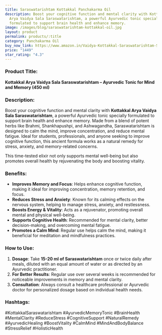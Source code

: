 ```yaml
---
title: Saraswatarishtam Kottakkal Panchakarma Oil
description: Boost your cognitive function and mental clarity with Kottakkal
  Arya Vaidya Sala Saraswatarishtam, a powerful Ayurvedic tonic specially
  formulated to support brain health and enhance memory.
image: /images/blog/saraswatarishtam-kottakkal-oil.jpg
layout: product
permalink: products/:title
category: Panchakarma Oil
buy_now_link: https://www.amazon.in/Vaidya-Kottakkal-Saraswatarishtam-Sukanthi-Throat/dp/B09C83LDJS/ref=sr_1_10?crid=3MOZWBLMDBDVJ&tag=m0150-21
price: "1449"
star_rating: "4.3"
---
```

### Product Title:
**Kottakkal Arya Vaidya Sala Saraswatarishtam – Ayurvedic Tonic for Mind and Memory (450 ml)**

### Description:
Boost your cognitive function and mental clarity with **Kottakkal Arya Vaidya Sala Saraswatarishtam**, a powerful Ayurvedic tonic specially formulated to support brain health and enhance memory. Made from a blend of potent herbs like Brahmi, Shankhapushpi, and Ashwagandha, Saraswatarishtam is designed to calm the mind, improve concentration, and reduce mental fatigue. Ideal for students, professionals, and anyone seeking to improve cognitive function, this ancient formula works as a natural remedy for stress, anxiety, and memory-related concerns.

This time-tested elixir not only supports mental well-being but also promotes overall health by rejuvenating the body and boosting vitality.

### Benefits:
- **Improves Memory and Focus**: Helps enhance cognitive function, making it ideal for improving concentration, memory retention, and focus.
- **Reduces Stress and Anxiety**: Known for its calming effects on the nervous system, helping to manage stress, anxiety, and restlessness.
- **Boosts Energy & Vitality**: Acts as a rejuvenator, promoting overall mental and physical well-being.
- **Supports Cognitive Health**: Recommended for mental clarity, better decision-making, and overcoming mental fatigue.
- **Promotes a Calm Mind**: Regular use helps calm the mind, making it beneficial for meditation and mindfulness practices.

### How to Use:
1. **Dosage**: Take **15-20 ml of Saraswatarishtam** once or twice daily after meals, diluted with an equal amount of water or as directed by an Ayurvedic practitioner.
2. **For Better Results**: Regular use over several weeks is recommended for noticeable improvements in memory and mental clarity.
3. **Consultation**: Always consult a healthcare professional or Ayurvedic doctor for personalized dosage based on individual health needs.

### Hashtags:
#KottakkalSaraswatarishtam #AyurvedicMemoryTonic #BrainHealth #MentalClarity #ReduceStress #CognitiveSupport #NaturalRemedy #AyurvedicHealing #BoostVitality #CalmMind #MindAndBodyBalance #StressRelief #HolisticHealth
